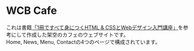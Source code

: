 # WCB Cafe

これは書籍[「1冊ですべて身につくHTML & CSSとWebデザイン入門講座」](https://www.sbcr.jp/product/4797398892/)を参考にして作成した架空のカフェのウェブサイトです。  
Home, News, Menu, Contactの4つのページで構成されています。